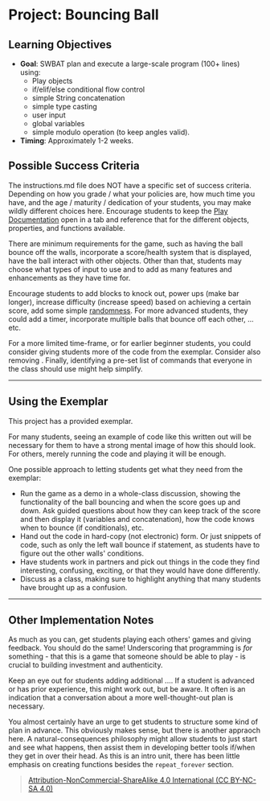 # Project: Bouncing Ball

## Learning Objectives

* **Goal**: SWBAT plan and execute a large-scale program (100+ lines) using:
    - Play objects
    - if/elif/else conditional flow control
    - simple String concatenation
    - simple type casting
    - user input
    - global variables 
    - simple modulo operation (to keep angles valid).
* **Timing**: Approximately 1-2 weeks.

## Possible Success Criteria

The instructions.md file does NOT have a specific set of success criteria.  Depending on how you grade / what your policies are, how much time you have, and the age / maturity / dedication of your students, you may make wildly different choices here. Encourage students to keep the [Play Documentation](https://github.com/replit/play) open in a tab and reference that for the different objects, properties, and functions available.

There are minimum requirements for the game, such as having the ball bounce off the walls, incorporate a score/health system that is displayed, have the ball interact with other objects. Other than that, students may choose what types of input to use and to add as many features and enhancements as they have time for. 

Encourage students to add blocks to knock out, power ups (make bar longer), increase difficulty (increase speed) based on achieving a certain score, add some simple [randomness](https://www.w3schools.com/python/ref_random_randint.asp). For more advanced students, they could add a timer, incorporate multiple balls that bounce off each other, ... etc.

For a more limited time-frame, or for earlier beginner students, you could consider giving students more of the code from the exemplar. Consider also removing . Finally, identifying a pre-set list of commands that everyone in the class should use might help simplify.

---

## Using the Exemplar

This project has a provided exemplar. 

For many students, seeing an example of code like this written out will be necessary for them to have a strong mental image of how this should look. For others, merely running the code and playing it will be enough.

One possible approach to letting students get what they need from the exemplar:
- Run the game as a demo in a whole-class discussion, showing the functionality of the ball bouncing and when the score goes up and down. Ask guided questions about how they can keep track of the score and then display it (variables and concatenation), how the code knows when to bounce (if conditionals), etc.
- Hand out the code in hard-copy (not electronic) form. Or just snippets of code, such as only the left wall bounce if statement, as students have to figure out the other walls' conditions.
- Have students work in partners and pick out things in the code they find interesting, confusing, exciting, or that they would have done differently.
- Discuss as a class, making sure to highlight anything that many students have brought up as a confusion.

---

## Other Implementation Notes

As much as you can, get students playing each others' games and giving feedback.  You should do the same! Underscoring that programming is *for* something - that this is a game that someone should be able to play - is crucial to building investment and authenticity.

Keep an eye out for students adding additional ....  If a student is advanced or has prior experience, this might work out, but be aware.  It often is an indication that a conversation about a more well-thought-out plan is necessary.

You almost certainly have an urge to get students to structure some kind of plan in advance.  This obviously makes sense, but there is another appraoch here.  A natural-consequences philosophy might allow students to just start and see what happens, then assist them in developing better tools if/when they get in over their head. As this is an intro unit, there has been little emphasis on creating functions besides the `repeat_forever` section.

> [Attribution-NonCommercial-ShareAlike 4.0 International (CC BY-NC-SA 4.0)](https://creativecommons.org/licenses/by-nc-sa/4.0/)
  